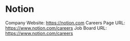 # Notion

Company Website: https://notion.com
Careers Page URL: https://www.notion.com/careers
Job Board URL: https://www.notion.com/careers